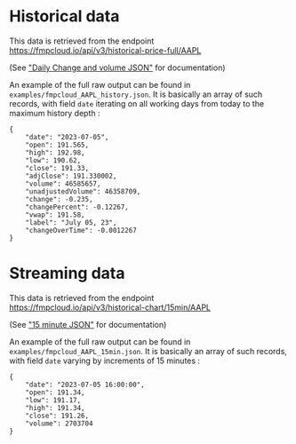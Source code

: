 # Historical data

This data is retrieved from the endpoint https://fmpcloud.io/api/v3/historical-price-full/AAPL

(See ["Daily Change and volume JSON"](https://fmpcloud.io/documentation#historicalStockData) for documentation)

An example of the full raw output can be found in `examples/fmpcloud_AAPL_history.json`. It is basically an array of such records, with field `date` iterating on all working days from today to the maximum history depth :

```
{
    "date": "2023-07-05",
    "open": 191.565,
    "high": 192.98,
    "low": 190.62,
    "close": 191.33,
    "adjClose": 191.330002,
    "volume": 46585657,
    "unadjustedVolume": 46358709,
    "change": -0.235,
    "changePercent": -0.12267,
    "vwap": 191.58,
    "label": "July 05, 23",
    "changeOverTime": -0.0012267
}
```

# Streaming data

This data is retrieved from the endpoint https://fmpcloud.io/api/v3/historical-chart/15min/AAPL

(See ["15 minute JSON"](https://fmpcloud.io/documentation#historicalStockData) for documentation)

An example of the full raw output can be found in `examples/fmpcloud_AAPL_15min.json`. It is basically an array of such records, with field `date` varying by increments of 15 minutes :

```
{
    "date": "2023-07-05 16:00:00",
    "open": 191.34,
    "low": 191.17,
    "high": 191.34,
    "close": 191.26,
    "volume": 2703704
}
```
